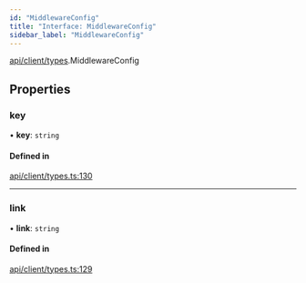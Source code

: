 ```yaml
---
id: "MiddlewareConfig"
title: "Interface: MiddlewareConfig"
sidebar_label: "MiddlewareConfig"
---
```


[api/client/types](../../../../../modules/API/Client/Types/Types.md).MiddlewareConfig

## Properties

### key

• **key**: `string`

#### Defined in

[api/client/types.ts:130](https://github.com/PolymeshAssociation/polymesh-sdk/blob/fedc4714f/src/api/client/types.ts#L130)

___

### link

• **link**: `string`

#### Defined in

[api/client/types.ts:129](https://github.com/PolymeshAssociation/polymesh-sdk/blob/fedc4714f/src/api/client/types.ts#L129)
